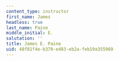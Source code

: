 ```yaml
---
content_type: instructor
first_name: James
headless: true
last_name: Paine
middle_initial: E.
salutation: ''
title: James E. Paine
uid: 48f81f4e-b370-e483-eb2a-feb19a355969
---
```

